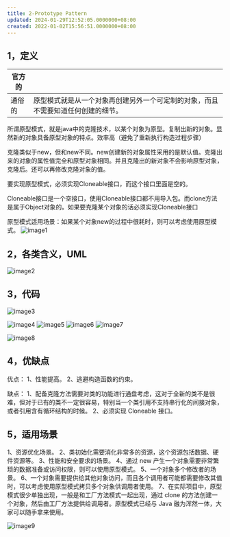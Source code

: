 ```yaml
---
title: 2-Prototype Pattern
updated: 2024-01-29T12:52:05.0000000+08:00
created: 2022-01-02T15:56:51.0000000+08:00
---
```


## 1，定义
| 官方的 |                                                                                 |
|--------|----------------------------------------------------------------------------------|
| 通俗的 | 原型模式就是从一个对象再创建另外一个可定制的对象，而且不需要知道任何创建的细节。 |
所谓原型模式，就是java中的克隆技术，以某个对象为原型。复制出新的对象。显然新的对象具备原型对象的特点。效率高（避免了重新执行构造过程步骤）

克隆类似于new，但和new不同。new创建新的对象属性采用的是默认值。克隆出来的对象的属性值完全和原型对象相同。并且克隆出的新对象不会影响原型对象，克隆后。还可以再修改克隆对象的值。

要实现原型模式，必须实现Cloneable接口，而这个接口里面是空的。

Cloneable接口是一个空接口，使用Cloneable接口都不用导入包。而clone方法是属于Object对象的。如果要克隆某个对象的话必须实现Cloneable接口

原型模式适用场景：如果某个对象new的过程中很耗时，则可以考虑使用原型模式。
![image1](../../assets/7111ccf5b3ea4ff09cf465e643c4d1f3.png)
## 2，各类含义，UML
![image2](../../assets/170aa7705e754ff6852ccee812e1e9fd.png)

## 3，代码
![image3](../../assets/d66ceb09bc414ce482e01a2d783a4245.png)

![image4](../../assets/116cfee1f43d4092ac5a347c72274536.png)
![image5](../../assets/5bd133a0cf964e49a9ef91cf3d5e527b.png)
![image6](../../assets/8288ed1837404187b4fd04da9d848348.png)
![image7](../../assets/d46c78b540454691ba628fdaeb4b67f2.png)

![image8](../../assets/9f237df871bc48e084d6e717bfbf245a.png)

## 4，优缺点
优点： 1、性能提高。 2、逃避构造函数的约束。

缺点：
1、配备克隆方法需要对类的功能进行通盘考虑，这对于全新的类不是很难，但对于已有的类不一定很容易，特别当一个类引用不支持串行化的间接对象，或者引用含有循环结构的时候。
2、必须实现 Cloneable 接口。

## 5，适用场景
1、资源优化场景。 2、类初始化需要消化非常多的资源，这个资源包括数据、硬件资源等。 3、性能和安全要求的场景。 4、通过 new 产生一个对象需要非常繁琐的数据准备或访问权限，则可以使用原型模式。 5、一个对象多个修改者的场景。 6、一个对象需要提供给其他对象访问，而且各个调用者可能都需要修改其值时，可以考虑使用原型模式拷贝多个对象供调用者使用。 7、在实际项目中，原型模式很少单独出现，一般是和工厂方法模式一起出现，通过 clone 的方法创建一个对象，然后由工厂方法提供给调用者。原型模式已经与 Java 融为浑然一体，大家可以随手拿来使用。

![image9](../../assets/02e4e15b49a64bd38fd034e3ba7a8040.png)
